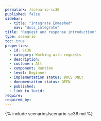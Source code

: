 ```yaml
---
permalink: /scenario-sc36
published: false
sidebar:
  - title: "Integrate Enmeshed"
    nav: "docs_integrate"
title: "Request and response introduction"
type: scenario
toc: true
properties:
  - id: SC36
  - category: Working with requests
  - description:
  - customer: All
  - component: Runtime
  - level: Beginner
  - implementation status: DOCS ONLY
  - documentation status: OPEN
  - published:
  - link to lucid:
require:
required_by:
---
```


{% include scenarios/scenario-sc36.md %}
